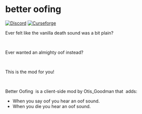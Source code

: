 # better oofing

[![Discord](https://img.shields.io/badge/Discord-Join%20our%20server!-7289da.svg?longCache=true&style=for-the-badge)](https://discord.gg/9UZuyC8)
[![Curseforge](https://img.shields.io/badge/Curseforge-Project%20page!-A54C2D.svg?longCache=true&style=for-the-badge)](https://minecraft.curseforge.com/projects/better-oofing)


Ever felt like the vanilla death sound was a bit plain?

 

Ever wanted an almighty oof instead?

 

This is the mod for you!

 

Better Oofing  is a client-side mod by Otis_Goodman that  adds:

+ When you say oof you hear an oof sound.
+ When you die you hear an oof sound.

